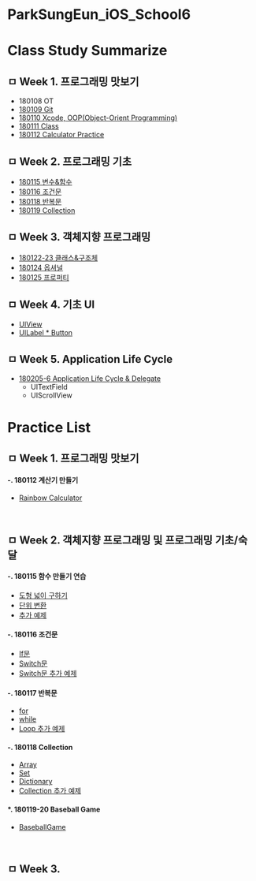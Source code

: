 # ParkSungEun_iOS_School6


# Class Study Summarize


## ㅁ Week 1. 프로그래밍 맛보기
* 180108 OT
* [180109 Git](https://github.com/starfg/ParkSungEun_iOS_School6/blob/master/Class/180109/180109.md)
* [180110 Xcode, OOP(Object-Orient Programming)](https://github.com/starfg/ParkSungEun_iOS_School6/blob/master/Class/180110/180110.md)
* [180111 Class](https://github.com/starfg/ParkSungEun_iOS_School6/blob/master/Class/180111/180111.md)
* [180112 Calculator Practice](https://github.com/starfg/ParkSungEun_iOS_School6/blob/master/Class/180112/180112.md)


## ㅁ Week 2. 프로그래밍 기초
* [180115 변수&함수](https://github.com/starfg/ParkSungEun_iOS_School6/blob/master/Class/180115/180115.md)
* [180116 조건문](https://github.com/starfg/ParkSungEun_iOS_School6/blob/master/Class/180116/180116.md)
* [180118 반복문](https://github.com/starfg/ParkSungEun_iOS_School6/blob/master/Class/180118/180118.md)
* [180119 Collection](https://github.com/starfg/ParkSungEun_iOS_School6/blob/master/Class/180119/180119.md)


## ㅁ Week 3. 객체지향 프로그래밍
* [180122-23 클래스&구조체](https://github.com/starfg/ParkSungEun_iOS_School6/blob/master/Class/180122-23%20Class:Structure/180122-23.md)
* [180124 옵셔널](https://github.com/starfg/ParkSungEun_iOS_School6/blob/master/Class/180124%20Optional/180124.md)
* [180125 프로퍼티](https://github.com/starfg/ParkSungEun_iOS_School6/blob/master/Class/180125%20Property/180125.md)


## ㅁ Week 4. 기초 UI
* [UIView]()
* [UILabel * Button]()

## ㅁ Week 5. Application Life Cycle
* [180205-6 Application Life Cycle & Delegate]()
    - UITextField
    - UIScrollView


# Practice List

## ㅁ Week 1. 프로그래밍 맛보기
#### -. 180112 계산기 만들기
- [Rainbow Calculator](https://github.com/starfg/ParkSungEun_iOS_School6/blob/master/Practice/180112%20Calculator/RainbowCalculator.md)

<br>

## ㅁ Week 2. 객체지향 프로그래밍 및 프로그래밍 기초/숙달
#### -. 180115 함수 만들기 연습
- [도형 넓이 구하기](https://github.com/starfg/ParkSungEun_iOS_School6/blob/master/Practice/180115%20Function/ShapeFunc.md)
- [단위 변환](https://github.com/starfg/ParkSungEun_iOS_School6/blob/master/Practice/180115%20Function/ChangeUnit.md)
- [추가 예제](https://github.com/starfg/ParkSungEun_iOS_School6/blob/master/Practice/180115%20Function/AdditionalEx.md)

#### -. 180116 조건문 
- [If문](https://github.com/starfg/ParkSungEun_iOS_School6/blob/master/Practice/180116%20If:Switch/If.md)
- [Switch문](https://github.com/starfg/ParkSungEun_iOS_School6/blob/master/Practice/180116%20If:Switch/Switch.md)
- [Switch문 추가 예제](https://github.com/starfg/ParkSungEun_iOS_School6/blob/master/Practice/180116%20If:Switch/SwitchAdditionalEx.md)

#### -. 180117 반복문 
- [for](https://github.com/starfg/ParkSungEun_iOS_School6/blob/master/Practice/180118%20While:For/For.md)
- [while](https://github.com/starfg/ParkSungEun_iOS_School6/blob/master/Practice/180118%20While:For/While.md)
- [Loop 추가 예제](https://github.com/starfg/ParkSungEun_iOS_School6/blob/master/Practice/180118%20While:For/LoopAdditionalEx.md)

#### -. 180118 Collection 
- [Array](https://github.com/starfg/ParkSungEun_iOS_School6/blob/master/Practice/180119%20Collection/180119.playground/Pages/Array.xcplaygroundpage/Contents.swift)
- [Set](https://github.com/starfg/ParkSungEun_iOS_School6/blob/master/Practice/180119%20Collection/180119.playground/Pages/Set.xcplaygroundpage/Contents.swift)
- [Dictionary](https://github.com/starfg/ParkSungEun_iOS_School6/blob/master/Practice/180119%20Collection/180119.playground/Pages/Dic.xcplaygroundpage/Contents.swift)
- [Collection 추가 예제](https://github.com/starfg/ParkSungEun_iOS_School6/blob/master/Practice/180116%20If:Switch/SwitchAdditionalEx.md)

#### *. 180119-20 Baseball Game
- [BaseballGame]()


<br>

## ㅁ Week 3. 
